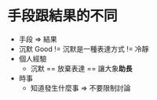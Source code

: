 # 手段跟結果的不同
* 手段 => 結果
* 沉默 Good != 沉默是一種表達方式 != 冷靜
* 個人經驗
	* 沉默 == 放棄表達 == 讓大象**助長**
* 時事
	* 知道發生什麼事 => 不要限制討論
